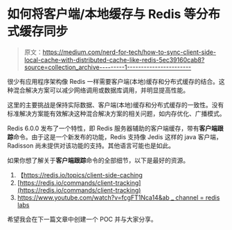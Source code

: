 # 如何将客户端/本地缓存与 Redis 等分布式缓存同步

> 原文：<https://medium.com/nerd-for-tech/how-to-sync-client-side-local-cache-with-distributed-cache-like-redis-5ec39160cab8?source=collection_archive---------1----------------------->

很少有应用程序架构像 Redis 一样需要客户端(本地)缓存和分布式缓存的结合。这种混合解决方案可以减少网络调用或数据库调用，并明显提高性能。

这里的主要挑战是保持实际数据、客户端(本地)缓存和分布式缓存的一致性。没有标准解决方案能有效解决这种混合解决方案的相关问题，如内存优化、广播模式。

Redis 6.0.0 发布了一个特性，即 Redis 服务器辅助的客户端缓存，带有**客户端跟踪**命令。由于这是一个新发布的功能，Redis 支持像 Jedis 这样的 java 客户端，Radisson 尚未提供对该功能的支持。其他语言可能也是如此。

如果你想了解关于**客户端跟踪**命令的全部细节，以下是最好的资源。

1.  【https://redis.io/topics/client-side-caching 
2.  [https://redis.io/commands/client-tracking](https://redis.io/commands/client-tracking)
3.  [https://www.youtube.com/watch?v=fcgFT1Nca14&ab _ channel = redis labs](https://www.youtube.com/watch?v=fcgFT1Nca14&ab_channel=RedisLabs)

希望我会在下一篇文章中创建一个 POC 并与大家分享。